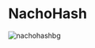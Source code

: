 
# NachoHash

![nachohashbg](https://user-images.githubusercontent.com/18688264/63216699-4e0e4280-c107-11e9-9296-624d9911385e.jpg)
